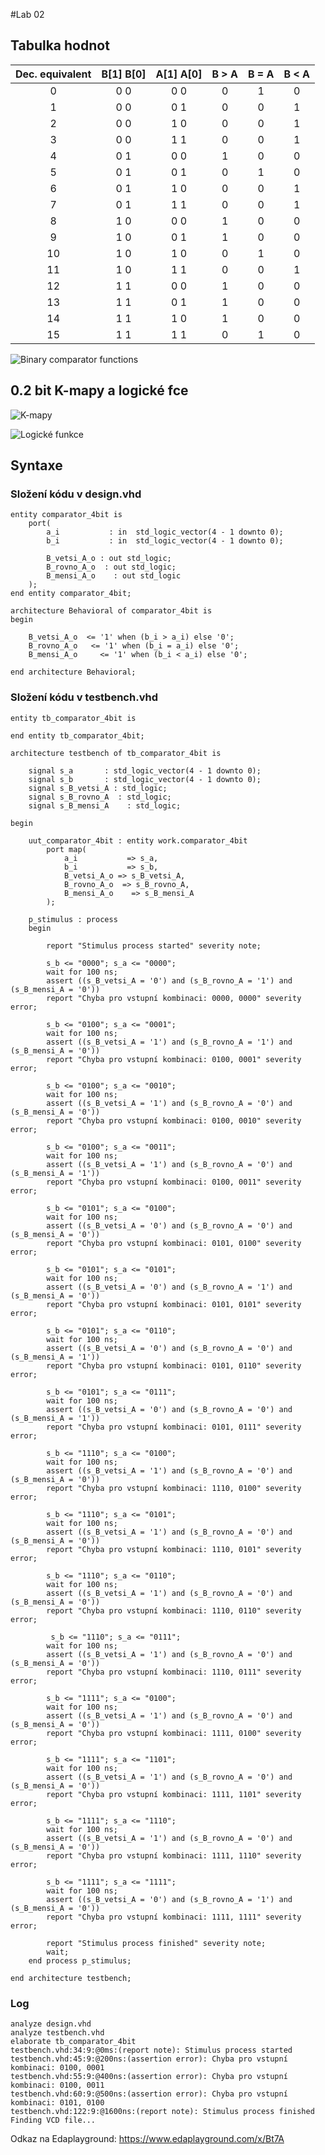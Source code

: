 #Lab 02

## Tabulka hodnot

| **Dec. equivalent** | **B[1] B[0]** | **A[1] A[0]** | **B > A** | **B = A** | **B < A** |
| :-: | :-: | :-: | :-: | :-: | :-: |
| 0 | 0  0 | 0  0 | 0 | 1 | 0 |
| 1 | 0  0 | 0  1 | 0 | 0 | 1 |
| 2 | 0  0 | 1  0 | 0 | 0 | 1 |
| 3 | 0  0 | 1  1 | 0 | 0 | 1 |
| 4 | 0  1 | 0  0 | 1 | 0 | 0 |
| 5 | 0  1 | 0  1 | 0 | 1 | 0 |
| 6 | 0  1 | 1  0 | 0 | 0 | 1 |
| 7 | 0  1 | 1  1 | 0 | 0 | 1 |
| 8 | 1  0 | 0  0 | 1 | 0 | 0 |
| 9 | 1  0 | 0  1 | 1 | 0 | 0 |
| 10 | 1  0 | 1  0 | 0 | 1 | 0 |
| 11 | 1  0 | 1  1 | 0 | 0 | 1 |
| 12 | 1  1 | 0  0 | 1 | 0 | 0 |
| 13 | 1  1 | 0  1 | 1 | 0 | 0 |
| 14 | 1  1 | 1  0 | 1 | 0 | 0 |
| 15 | 1  1 | 1  1 | 0 | 1 | 0 |



![Binary comparator functions](Images/comparator.png)


## 0.2 bit K-mapy a logické fce

![K-mapy](Images/Kmapy.jpg)

![Logické funkce](Images/Log_fce.jpg)

## Syntaxe 

### Složení kódu v design.vhd
```
entity comparator_4bit is
    port(
        a_i           : in  std_logic_vector(4 - 1 downto 0);
        b_i           : in  std_logic_vector(4 - 1 downto 0);

        B_vetsi_A_o : out std_logic;
        B_rovno_A_o  : out std_logic;
        B_mensi_A_o    : out std_logic      
    );
end entity comparator_4bit;

architecture Behavioral of comparator_4bit is
begin

    B_vetsi_A_o  <= '1' when (b_i > a_i) else '0';
    B_rovno_A_o   <= '1' when (b_i = a_i) else '0';
    B_mensi_A_o     <= '1' when (b_i < a_i) else '0';

end architecture Behavioral;
```


### Složení kódu v testbench.vhd
```
entity tb_comparator_4bit is

end entity tb_comparator_4bit;

architecture testbench of tb_comparator_4bit is

    signal s_a       : std_logic_vector(4 - 1 downto 0);
    signal s_b       : std_logic_vector(4 - 1 downto 0);
    signal s_B_vetsi_A : std_logic;
    signal s_B_rovno_A  : std_logic;
    signal s_B_mensi_A    : std_logic;

begin

    uut_comparator_4bit : entity work.comparator_4bit
        port map(
            a_i           => s_a,
            b_i           => s_b,
            B_vetsi_A_o => s_B_vetsi_A,
            B_rovno_A_o  => s_B_rovno_A,
            B_mensi_A_o    => s_B_mensi_A
        );

    p_stimulus : process
    begin
        
        report "Stimulus process started" severity note;

        s_b <= "0000"; s_a <= "0000"; 
        wait for 100 ns;
        assert ((s_B_vetsi_A = '0') and (s_B_rovno_A = '1') and (s_B_mensi_A = '0'))
        report "Chyba pro vstupní kombinaci: 0000, 0000" severity error;
        
        s_b <= "0100"; s_a <= "0001"; 
        wait for 100 ns;
        assert ((s_B_vetsi_A = '1') and (s_B_rovno_A = '1') and (s_B_mensi_A = '0'))
        report "Chyba pro vstupní kombinaci: 0100, 0001" severity error;
       
        s_b <= "0100"; s_a <= "0010"; 
        wait for 100 ns;
        assert ((s_B_vetsi_A = '1') and (s_B_rovno_A = '0') and (s_B_mensi_A = '0'))
        report "Chyba pro vstupní kombinaci: 0100, 0010" severity error;
        
        s_b <= "0100"; s_a <= "0011"; 
        wait for 100 ns;
        assert ((s_B_vetsi_A = '1') and (s_B_rovno_A = '0') and (s_B_mensi_A = '1'))
        report "Chyba pro vstupní kombinaci: 0100, 0011" severity error;

		s_b <= "0101"; s_a <= "0100"; 
        wait for 100 ns;
        assert ((s_B_vetsi_A = '0') and (s_B_rovno_A = '0') and (s_B_mensi_A = '0'))
        report "Chyba pro vstupní kombinaci: 0101, 0100" severity error;
        
        s_b <= "0101"; s_a <= "0101"; 
        wait for 100 ns;
        assert ((s_B_vetsi_A = '0') and (s_B_rovno_A = '1') and (s_B_mensi_A = '0'))
        report "Chyba pro vstupní kombinaci: 0101, 0101" severity error;
        
        s_b <= "0101"; s_a <= "0110"; 
        wait for 100 ns;
        assert ((s_B_vetsi_A = '0') and (s_B_rovno_A = '0') and (s_B_mensi_A = '1'))
        report "Chyba pro vstupní kombinaci: 0101, 0110" severity error;
        
        s_b <= "0101"; s_a <= "0111"; 
        wait for 100 ns;
        assert ((s_B_vetsi_A = '0') and (s_B_rovno_A = '0') and (s_B_mensi_A = '1'))
        report "Chyba pro vstupní kombinaci: 0101, 0111" severity error;
        
        s_b <= "1110"; s_a <= "0100"; 
        wait for 100 ns;
        assert ((s_B_vetsi_A = '1') and (s_B_rovno_A = '0') and (s_B_mensi_A = '0'))
        report "Chyba pro vstupní kombinaci: 1110, 0100" severity error;
        
        s_b <= "1110"; s_a <= "0101"; 
        wait for 100 ns;
        assert ((s_B_vetsi_A = '1') and (s_B_rovno_A = '0') and (s_B_mensi_A = '0'))
        report "Chyba pro vstupní kombinaci: 1110, 0101" severity error;
        
        s_b <= "1110"; s_a <= "0110"; 
        wait for 100 ns;
        assert ((s_B_vetsi_A = '1') and (s_B_rovno_A = '0') and (s_B_mensi_A = '0'))
        report "Chyba pro vstupní kombinaci: 1110, 0110" severity error;
        
         s_b <= "1110"; s_a <= "0111"; 
        wait for 100 ns;
        assert ((s_B_vetsi_A = '1') and (s_B_rovno_A = '0') and (s_B_mensi_A = '0'))
        report "Chyba pro vstupní kombinaci: 1110, 0111" severity error;
        
        s_b <= "1111"; s_a <= "0100"; 
        wait for 100 ns;
        assert ((s_B_vetsi_A = '1') and (s_B_rovno_A = '0') and (s_B_mensi_A = '0'))
        report "Chyba pro vstupní kombinaci: 1111, 0100" severity error;
        
        s_b <= "1111"; s_a <= "1101"; 
        wait for 100 ns;
        assert ((s_B_vetsi_A = '1') and (s_B_rovno_A = '0') and (s_B_mensi_A = '0'))
        report "Chyba pro vstupní kombinaci: 1111, 1101" severity error;
        
        s_b <= "1111"; s_a <= "1110"; 
        wait for 100 ns;
        assert ((s_B_vetsi_A = '1') and (s_B_rovno_A = '0') and (s_B_mensi_A = '0'))
        report "Chyba pro vstupní kombinaci: 1111, 1110" severity error;
        
        s_b <= "1111"; s_a <= "1111"; 
        wait for 100 ns;
        assert ((s_B_vetsi_A = '0') and (s_B_rovno_A = '1') and (s_B_mensi_A = '0'))
        report "Chyba pro vstupní kombinaci: 1111, 1111" severity error;

        report "Stimulus process finished" severity note;
        wait;
    end process p_stimulus;

end architecture testbench;

```

### Log
```
analyze design.vhd
analyze testbench.vhd
elaborate tb_comparator_4bit
testbench.vhd:34:9:@0ms:(report note): Stimulus process started
testbench.vhd:45:9:@200ns:(assertion error): Chyba pro vstupní kombinaci: 0100, 0001
testbench.vhd:55:9:@400ns:(assertion error): Chyba pro vstupní kombinaci: 0100, 0011
testbench.vhd:60:9:@500ns:(assertion error): Chyba pro vstupní kombinaci: 0101, 0100
testbench.vhd:122:9:@1600ns:(report note): Stimulus process finished
Finding VCD file...
```


Odkaz na Edaplayground: https://www.edaplayground.com/x/Bt7A


